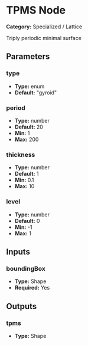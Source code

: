 
# TPMS Node

**Category:** Specialized / Lattice

Triply periodic minimal surface

## Parameters


### type
- **Type:** enum
- **Default:** "gyroid"





### period
- **Type:** number
- **Default:** 20
- **Min:** 1
- **Max:** 200



### thickness
- **Type:** number
- **Default:** 1
- **Min:** 0.1
- **Max:** 10



### level
- **Type:** number
- **Default:** 0
- **Min:** -1
- **Max:** 1



## Inputs


### boundingBox
- **Type:** Shape
- **Required:** Yes



## Outputs


### tpms
- **Type:** Shape




